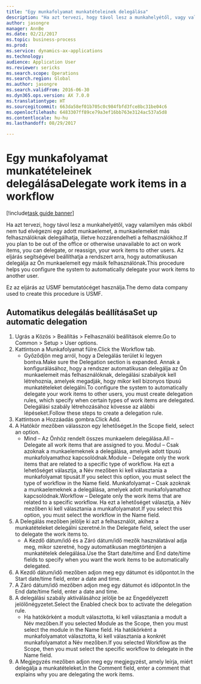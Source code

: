 ```yaml
--- 
title: "Egy munkafolyamat munkatételeinek delegálása"
description: "Ha azt tervezi, hogy távol lesz a munkahelyétől, vagy valamilyen más okból nem tud elvégezni egy adott munkaelemet, a munkaelemeket más felhasználóknak delegálhatja, illetve hozzárendelheti a felhasználókhoz."
author: jasongre
manager: AnnBe
ms.date: 02/21/2017
ms.topic: business-process
ms.prod: 
ms.service: dynamics-ax-applications
ms.technology: 
audience: Application User
ms.reviewer: sericks
ms.search.scope: Operations
ms.search.region: Global
ms.author: jasongre
ms.search.validFrom: 2016-06-30
ms.dyn365.ops.version: AX 7.0.0
ms.translationtype: HT
ms.sourcegitcommit: 663da58ef01b705c0c984fbfd3fce8bc31be04c6
ms.openlocfilehash: 6483307ff89ce79a3ef16bb763e3124ac537a5d8
ms.contentlocale: hu-hu
ms.lasthandoff: 08/29/2017

---
```

# <a name="delegate-work-items-in-a-workflow"></a><span data-ttu-id="6fe9e-103">Egy munkafolyamat munkatételeinek delegálása</span><span class="sxs-lookup"><span data-stu-id="6fe9e-103">Delegate work items in a workflow</span></span>

[!include[task guide banner](../../includes/task-guide-banner.md)]

<span data-ttu-id="6fe9e-104">Ha azt tervezi, hogy távol lesz a munkahelyétől, vagy valamilyen más okból nem tud elvégezni egy adott munkaelemet, a munkaelemeket más felhasználóknak delegálhatja, illetve hozzárendelheti a felhasználókhoz.</span><span class="sxs-lookup"><span data-stu-id="6fe9e-104">If you plan to be out of the office or otherwise unavailable to act on work items, you can delegate, or reassign, your work items to other users.</span></span> <span data-ttu-id="6fe9e-105">Az eljárás segítségével beállíthatja a rendszert arra, hogy automatikusan delegálja az Ön munkaelemeit egy másik felhasználónak.</span><span class="sxs-lookup"><span data-stu-id="6fe9e-105">This procedure helps you configure the system to automatically delegate your work items to another user.</span></span>



<span data-ttu-id="6fe9e-106">Ez az eljárás az USMF bemutatócéget használja.</span><span class="sxs-lookup"><span data-stu-id="6fe9e-106">The demo data company used to create this procedure is USMF.</span></span>


## <a name="set-up-automatic-delegation"></a><span data-ttu-id="6fe9e-107">Automatikus delegálás beállítása</span><span class="sxs-lookup"><span data-stu-id="6fe9e-107">Set up automatic delegation</span></span>
1. <span data-ttu-id="6fe9e-108">Ugrás a Közös > Beállítás > Felhasználói beállítások elemre.</span><span class="sxs-lookup"><span data-stu-id="6fe9e-108">Go to Common > Setup > User options.</span></span>
2. <span data-ttu-id="6fe9e-109">Kattintson a Munkafolyamat fülre.</span><span class="sxs-lookup"><span data-stu-id="6fe9e-109">Click the Workflow tab.</span></span>
    * <span data-ttu-id="6fe9e-110">Győződjön meg arról, hogy a Delegálás terület ki legyen bontva.</span><span class="sxs-lookup"><span data-stu-id="6fe9e-110">Make sure the Delegation section is expanded.</span></span>    <span data-ttu-id="6fe9e-111">Annak a konfigurálásához, hogy a rendszer automatikusan delegálja az Ön munkaelemeit más felhasználóknak, delegálási szabályok kell létrehoznia, amelyek megadják, hogy mikor kell bizonyos típusú munkatételeket delegálni.</span><span class="sxs-lookup"><span data-stu-id="6fe9e-111">To configure the system to automatically delegate your work items to other users, you must create delegation rules, which specify when certain types of work items are delegated.</span></span> <span data-ttu-id="6fe9e-112">Delegálási szabály létrehozásához kövesse az alábbi lépéseket.</span><span class="sxs-lookup"><span data-stu-id="6fe9e-112">Follow these steps to create a delegation rule.</span></span>  
3. <span data-ttu-id="6fe9e-113">Kattintson a Hozzáadás gombra.</span><span class="sxs-lookup"><span data-stu-id="6fe9e-113">Click Add.</span></span>
4. <span data-ttu-id="6fe9e-114">A Hatókör mezőben válasszon egy lehetőséget.</span><span class="sxs-lookup"><span data-stu-id="6fe9e-114">In the Scope field, select an option.</span></span>
    * <span data-ttu-id="6fe9e-115">Mind – Az Önhöz rendelt összes munkaelem delegálása.</span><span class="sxs-lookup"><span data-stu-id="6fe9e-115">All – Delegate all work items that are assigned to you.</span></span>    <span data-ttu-id="6fe9e-116">Modul – Csak azoknak a munkaelemeknek a delegálása, amelyek adott típusú munkafolyamathoz kapcsolódnak.</span><span class="sxs-lookup"><span data-stu-id="6fe9e-116">Module – Delegate only the work items that are related to a specific type of workflow.</span></span> <span data-ttu-id="6fe9e-117">Ha ezt a lehetőséget választja, a Név mezőben ki kell választania a munkafolyamat típusát.</span><span class="sxs-lookup"><span data-stu-id="6fe9e-117">If you select this option, you must select the type of workflow in the Name field.</span></span>    <span data-ttu-id="6fe9e-118">Munkafolyamat – Csak azoknak a munkaelemeknek a delegálása, amelyek adott munkafolyamathoz kapcsolódnak.</span><span class="sxs-lookup"><span data-stu-id="6fe9e-118">Workflow – Delegate only the work items that are related to a specific workflow.</span></span> <span data-ttu-id="6fe9e-119">Ha ezt a lehetőséget választja, a Név mezőben ki kell választania a munkafolyamatot.</span><span class="sxs-lookup"><span data-stu-id="6fe9e-119">If you select this option, you must select the workflow in the Name field.</span></span>  
5. <span data-ttu-id="6fe9e-120">A Delegálás mezőben jelölje ki azt a felhasználót, akihez a munkatételeket delegálni szeretné.</span><span class="sxs-lookup"><span data-stu-id="6fe9e-120">In the Delegate field, select the user to delegate the work items to.</span></span>
    * <span data-ttu-id="6fe9e-121">A Kezdő dátum/idő és a Záró dátum/idő mezők használatával adja meg, mikor szeretné, hogy automatikusan megtörténjen a munkatételek delegálása.</span><span class="sxs-lookup"><span data-stu-id="6fe9e-121">Use the Start date/time and End date/time fields to specify when you want the work items to be automatically delegated.</span></span>  
6. <span data-ttu-id="6fe9e-122">A Kezdő dátum/idő mezőben adjon meg egy dátumot és időpontot.</span><span class="sxs-lookup"><span data-stu-id="6fe9e-122">In the Start date/time field, enter a date and time.</span></span>
7. <span data-ttu-id="6fe9e-123">A Záró dátum/idő mezőben adjon meg egy dátumot és időpontot.</span><span class="sxs-lookup"><span data-stu-id="6fe9e-123">In the End date/time field, enter a date and time.</span></span>
8. <span data-ttu-id="6fe9e-124">A delegálási szabály aktiválásához jelölje be az Engedélyezett jelölőnégyzetet.</span><span class="sxs-lookup"><span data-stu-id="6fe9e-124">Select the Enabled check box to activate the delegation rule.</span></span>
    * <span data-ttu-id="6fe9e-125">Ha hatókörként a modult választotta, ki kell választania a modult a Név mezőben.</span><span class="sxs-lookup"><span data-stu-id="6fe9e-125">If you selected Module as the Scope, then you must select the module in the Name field.</span></span>    <span data-ttu-id="6fe9e-126">Ha hatókörként a munkafolyamatot választotta, ki kell választania a konkrét munkafolyamatot a Név mezőben.</span><span class="sxs-lookup"><span data-stu-id="6fe9e-126">If you selected Workflow as the Scope, then you must select the specific workflow to delegate in the Name field.</span></span>  
9. <span data-ttu-id="6fe9e-127">A Megjegyzés mezőben adjon meg egy megjegyzést, amely leírja, miért delegálja a munkatételeket.</span><span class="sxs-lookup"><span data-stu-id="6fe9e-127">In the Comment field, enter a comment that explains why you are delegating the work items.</span></span>


